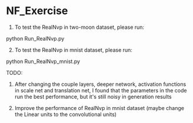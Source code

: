 # NF_Exercise

1. To test the RealNvp in two-moon dataset, please run:

  python Run_RealNvp.py

2. To test the RealNvp in mnist dataset, please run:

  python Run_RealNvp_mnist.py

TODO:

1. After changing the couple layers, deeper network, activation functions in 
scale net and translation net, I found that the parameters in the code run the best performance, but it's still noisy in generation results

2. Improve the performance of RealNvp in mnist dataset (maybe change the Linear units to the convolutional units)
 


